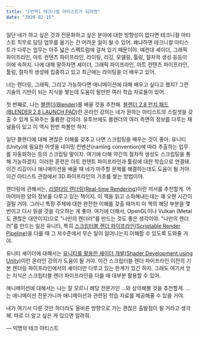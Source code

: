 ```yaml
---
title: "[번역] 테크니컬 아티스트가 되려면"
date: "2020-02-15"
---
```


[블렌더(Blender)]: https://www.blender.org/
[블렌더 2.8 런치 패드(BLENDER 2.8 LAUNCH PAD)]: https://academy.cgboost.com/p/blender-2-8-launch-pad
[리얼타임 렌더링(Real-time Rendering)]: https://www.amazon.de/Real-Time-Rendering-Fourth-Tomas-Akenine-M%C3%B6ller/dp/1138627003
[스크립터블 렌더 파이프라인(Scriptable Render Pipeline)]: https://docs.unity3d.com/Manual/ScriptableRenderPipeline.html
[유니티를 활용한 셰이더 개발(Shader Development using Unity)]: https://shaderdev.com/

일단 네가 하고 싶은 것과 전문화하고 싶은 분야에 대한 방향성이 없다면 테크니컬 아티스트 직무로 담당 업무를 옮기는 건 어려운 일이 될 수 있어. 왜냐하면 테크니컬 아티스트가 다루는 업무는 아주 넓은 스펙트럼에 걸쳐 있기 때문이야. 예컨대 셰이더, 그래픽 파이프라인, 아트 컨텐츠 파이프라인, 라이팅, 리깅, 모델링, 툴링, 절차적 생성 등등이 이에 속하지. 나에 대해 말하자면 셰이더, 그래픽 파이프라인, 아트 컨텐츠 파이프라인, 툴링, 절차적 생성에 집중하고 있고 최근에는 라이팅을 더 배우고 있어.

너는 렌더링, 그래픽, 그리고 가능하다면 애니메이션에 대해 배우고 싶다고 했지? 그런 기술의 기반이 되는 지식을 쌓는데 도움이 될만한 여러 학습 자료들이 있어.

첫 번째로, 나는 [블렌더(Blender)]를 배울 것을 추천해. [블렌더 2.8 런치 패드(BLENDER 2.8 LAUNCH PAD)]란 온라인 강의는 네가 원하는 아티스트의 스킬셋을 갖출 수 있게 도와주는 훌륭한 강의야. 유투브에도 블렌더의 여러 측면의 정보를 다루는 채널들이 있고 이 역시 한번 파볼만 하지.

일단 블렌더에 대해 괜찮은 이해를 갖추고 나면 스크립팅을 배우는 것이 좋아. 유니티(Unity)에 필요한 어셋을 네이밍 컨벤션(naming convention)에 따라 추출하는 업무를 자동화하는 등의 스크립팅 말이지. 여기에 더해 약간의 절차적 생성도 스크립팅을 통해 가능하겠지. 이러한 훈련은 아트 컨텐트 파이프라인과 툴링에 대한 학습으로 연결돼. 이건 리깅이나 애니메이션을 배울 때 네가 마주할 문제를 해결하는데도 도움이 될 거야. 이건 아티스트 관점에서 3D 파이프라인의 기초를 쌓는 방법이야.

렌더링에 관해서는, [리얼타임 렌더링(Real-time Rendering)]이란 저서를 추천할게. 어마어마한 양의 정보를 다루고 있는 책이지. 이 책을 읽고 소화해내는데는 꽤 오랜 시간이 걸릴 거야. 그러니 특정 주제에 대한 완전한 이해를 갖출 때까지 이 책의 해당 부분을 몇 번이고 다시 읽을 것을 각오하는 게 좋아. 여기에 더해서, OpenGL이나 Vulkan (Metal도 괜찮은 대안이지)으로 "나만의 렌더러"를 만드는 것도 좋은 생각이야. "나만의 렌더러"를 만드는 일은 유니티, 특히 [스크립터블 렌더 파이프라인(Scriptable Render Pipeline)]을 다룰 때 그 저수준에서 무슨 일이 일어나는지 이해할 수 있도록 도와줄 거야.

유니티 셰이더에 대해서는 [유니티를 활용한 셰이더 개발(Shader Development using Unity)]이란 온라인 강의가 도움이 될 거야. 이건 스크립터블 렌더 파이프라인 이전의 기본 렌더링 파이프라인에서의 셰이더만 다루고 있는 한계가 있긴 하지. 그래도 여기서 얻는 지식은 스크립터블 렌더 파이프라인을 다룰 때 대부분 활용할 수 있어.

애니메이션에 대해서는 나는 잘 모르니 해당 전문가인 …와 상의해볼 것을 추천할게. …는 애니메이션 전문가니까 애니메이션과 관련된 학습 자료를 제공해줄 수 있을 거야.

내가 여기서 다룬 것만 하더라도 올바른 방향으로 가는 괜찮은 출발점이 될 거라고 생각해. 따로 더 알고 싶은 게 있으면 알려줘.

— 익명의 테크 아티스트